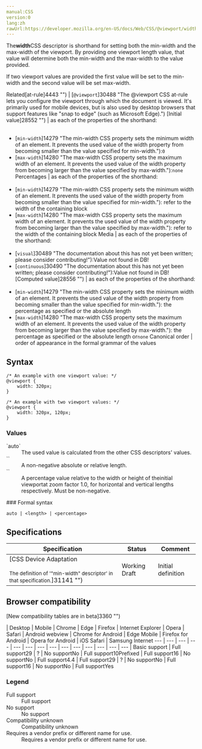 ```yaml
---
manual:CSS
version:0
lang:zh
rawUrl:https://developer.mozilla.org/en-US/docs/Web/CSS/@viewport/width
---
```






The**width**CSS descriptor is shorthand for setting both the min-width and the max-width of the viewport. By providing one viewport length value, that value will determine both the min-width and the max-width to the value provided.



If two viewport values are provided the first value will be set to the min-width and the second value will be set max-width.


Related[at-rule]4443 "") | [`@viewport`]30488 "The @viewport CSS at-rule lets you configure the viewport through which the document is viewed. It's primarily used for mobile devices, but is also used by desktop browsers that support features like "snap to edge" (such as Microsoft Edge).") 
[Initial value]28552 "") | as each of the properties of the shorthand:<br></br>
* [`min-width`]14279 "The min-width CSS property sets the minimum width of an element. It prevents the used value of the width property from becoming smaller than the value specified for min-width."):`0`
* [`max-width`]14280 "The max-width CSS property sets the maximum width of an element. It prevents the used value of the width property from becoming larger than the value specified by max-width."):`none` 
Percentages | as each of the properties of the shorthand:<br></br>
* [`min-width`]14279 "The min-width CSS property sets the minimum width of an element. It prevents the used value of the width property from becoming smaller than the value specified for min-width."): refer to the width of the containing block
* [`max-width`]14280 "The max-width CSS property sets the maximum width of an element. It prevents the used value of the width property from becoming larger than the value specified by max-width."): refer to the width of the containing block 
Media | as each of the properties of the shorthand:<br></br>
* [`visual`]30489 "The documentation about this has not yet been written; please consider contributing!"):Value not found in DB!
* [`continuous`]30490 "The documentation about this has not yet been written; please consider contributing!"):Value not found in DB! 
[Computed value]28556 "") | as each of the properties of the shorthand:<br></br>
* [`min-width`]14279 "The min-width CSS property sets the minimum width of an element. It prevents the used value of the width property from becoming smaller than the value specified for min-width."): the percentage as specified or the absolute length
* [`max-width`]14280 "The max-width CSS property sets the maximum width of an element. It prevents the used value of the width property from becoming larger than the value specified by max-width."): the percentage as specified or the absolute length or`none` 
Canonical order | order of appearance in the formal grammar of the values 


## Syntax<a name="Syntax"></a>

```
/* An example with one viewport value: */
@viewport {
    width: 320px;
}

/* An example with two viewport values: */
@viewport {
    width: 320px, 120px;
}
```





### Values<a name="Values"></a>
<dl><dt id=''>`auto`</dt><dd>The used value is calculated from the other CSS descriptors&#39; values.</dd><dt id=''>`<length>`</dt><dd>A non-negative absolute or relative length.</dd><dt id=''>`<percentage>`</dt><dd>A percentage value relative to the width or height of theinitial viewportat zoom factor 1.0, for horizontal and vertical lengths respectively. Must be non-negative.</dd></dl>
### Formal syntax<a name="Formal_syntax"></a>

```
auto | <length> | <percentage>
```

## Specifications<a name="Specifications"></a>

Specification | Status | Comment 
 ---  |  ---  |  ---  | 
[CSS Device Adaptation<br></br><small>The definition of &#39;&quot;min-width&quot; descriptor&#39; in that specification.</small>]31141 "") | Working Draft | Initial definition 


## Browser compatibility<a name="Browser_compatibility"></a>
[New compatibility tables are in beta<i></i>]3360 "")

 | <abbr>Desktop<i></i></abbr> | <abbr>Mobile<i></i></abbr> 
 | <abbr>Chrome<i></i></abbr> | <abbr>Edge<i></i></abbr> | <abbr>Firefox<i></i></abbr> | <abbr>Internet Explorer<i></i></abbr> | <abbr>Opera<i></i></abbr> | <abbr>Safari<i></i></abbr> | <abbr>Android webview<i></i></abbr> | <abbr>Chrome for Android<i></i></abbr> | <abbr>Edge Mobile<i></i></abbr> | <abbr>Firefox for Android<i></i></abbr> | <abbr>Opera for Android<i></i></abbr> | <abbr>iOS Safari<i></i></abbr> | <abbr>Samsung Internet<i></i></abbr> 
 ---  |  ---  |  ---  |  ---  |  ---  |  ---  |  ---  |  ---  |  ---  |  ---  |  ---  |  ---  |  ---  |  ---  | 
Basic support | <abbr>Full support</abbr>29 | <abbr>?</abbr> | <abbr>No support</abbr>No | <abbr>Full support</abbr>10<abbr>Prefixed<i></i></abbr> | <abbr>Full support</abbr>16 | <abbr>No support</abbr>No | <abbr>Full support</abbr>4.4 | <abbr>Full support</abbr>29 | <abbr>?</abbr> | <abbr>No support</abbr>No | <abbr>Full support</abbr>16 | <abbr>No support</abbr>No | <abbr>Full support</abbr>Yes 


### Legend<a name="Legend"></a>
<dl><dt id=''><abbr>Full support</abbr></dt><dd>Full support</dd><dt id=''><abbr>No support</abbr></dt><dd>No support</dd><dt id=''><abbr>Compatibility unknown</abbr></dt><dd>Compatibility unknown</dd><dt id=''><abbr>Requires a vendor prefix or different name for use.<i></i></abbr></dt><dd>Requires a vendor prefix or different name for use.</dd></dl>







